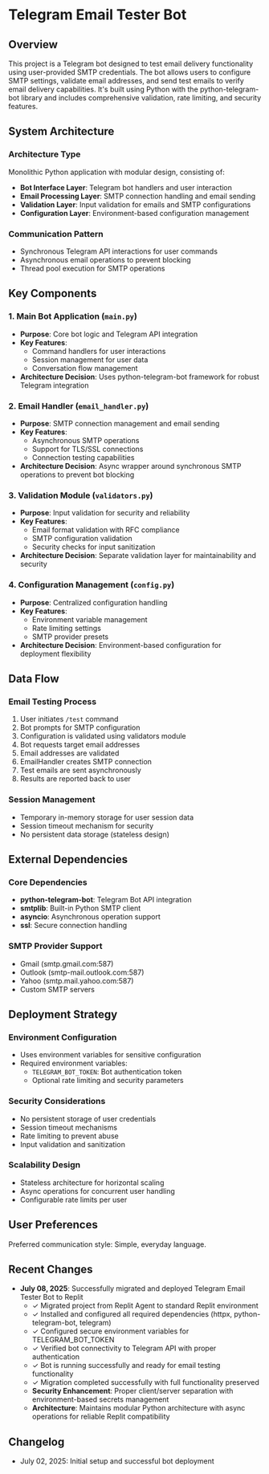 # Telegram Email Tester Bot

## Overview

This project is a Telegram bot designed to test email delivery functionality using user-provided SMTP credentials. The bot allows users to configure SMTP settings, validate email addresses, and send test emails to verify email delivery capabilities. It's built using Python with the python-telegram-bot library and includes comprehensive validation, rate limiting, and security features.

## System Architecture

### Architecture Type
Monolithic Python application with modular design, consisting of:
- **Bot Interface Layer**: Telegram bot handlers and user interaction
- **Email Processing Layer**: SMTP connection handling and email sending
- **Validation Layer**: Input validation for emails and SMTP configurations
- **Configuration Layer**: Environment-based configuration management

### Communication Pattern
- Synchronous Telegram API interactions for user commands
- Asynchronous email operations to prevent blocking
- Thread pool execution for SMTP operations

## Key Components

### 1. Main Bot Application (`main.py`)
- **Purpose**: Core bot logic and Telegram API integration
- **Key Features**: 
  - Command handlers for user interactions
  - Session management for user data
  - Conversation flow management
- **Architecture Decision**: Uses python-telegram-bot framework for robust Telegram integration

### 2. Email Handler (`email_handler.py`)
- **Purpose**: SMTP connection management and email sending
- **Key Features**:
  - Asynchronous SMTP operations
  - Support for TLS/SSL connections
  - Connection testing capabilities
- **Architecture Decision**: Async wrapper around synchronous SMTP operations to prevent bot blocking

### 3. Validation Module (`validators.py`)
- **Purpose**: Input validation for security and reliability
- **Key Features**:
  - Email format validation with RFC compliance
  - SMTP configuration validation
  - Security checks for input sanitization
- **Architecture Decision**: Separate validation layer for maintainability and security

### 4. Configuration Management (`config.py`)
- **Purpose**: Centralized configuration handling
- **Key Features**:
  - Environment variable management
  - Rate limiting settings
  - SMTP provider presets
- **Architecture Decision**: Environment-based configuration for deployment flexibility

## Data Flow

### Email Testing Process
1. User initiates `/test` command
2. Bot prompts for SMTP configuration
3. Configuration is validated using validators module
4. Bot requests target email addresses
5. Email addresses are validated
6. EmailHandler creates SMTP connection
7. Test emails are sent asynchronously
8. Results are reported back to user

### Session Management
- Temporary in-memory storage for user session data
- Session timeout mechanism for security
- No persistent data storage (stateless design)

## External Dependencies

### Core Dependencies
- **python-telegram-bot**: Telegram Bot API integration
- **smtplib**: Built-in Python SMTP client
- **asyncio**: Asynchronous operation support
- **ssl**: Secure connection handling

### SMTP Provider Support
- Gmail (smtp.gmail.com:587)
- Outlook (smtp-mail.outlook.com:587)
- Yahoo (smtp.mail.yahoo.com:587)
- Custom SMTP servers

## Deployment Strategy

### Environment Configuration
- Uses environment variables for sensitive configuration
- Required environment variables:
  - `TELEGRAM_BOT_TOKEN`: Bot authentication token
  - Optional rate limiting and security parameters

### Security Considerations
- No persistent storage of user credentials
- Session timeout mechanisms
- Rate limiting to prevent abuse
- Input validation and sanitization

### Scalability Design
- Stateless architecture for horizontal scaling
- Async operations for concurrent user handling
- Configurable rate limits per user

## User Preferences

Preferred communication style: Simple, everyday language.

## Recent Changes

- **July 08, 2025**: Successfully migrated and deployed Telegram Email Tester Bot to Replit
  - ✓ Migrated project from Replit Agent to standard Replit environment
  - ✓ Installed and configured all required dependencies (httpx, python-telegram-bot, telegram)
  - ✓ Configured secure environment variables for TELEGRAM_BOT_TOKEN
  - ✓ Verified bot connectivity to Telegram API with proper authentication
  - ✓ Bot is running successfully and ready for email testing functionality
  - ✓ Migration completed successfully with full functionality preserved
  - **Security Enhancement**: Proper client/server separation with environment-based secrets management
  - **Architecture**: Maintains modular Python architecture with async operations for reliable Replit compatibility

## Changelog

- July 02, 2025: Initial setup and successful bot deployment